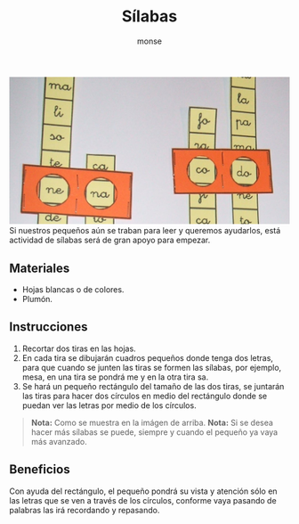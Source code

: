 ﻿---
layout: post
title:  "Sílabas"
tags: [linguistica]
categories: [ninos, actividad]
author: monse
image: /assets/posts/2020-06-05-silabas.jpeg
hidden: true
---
![Actividad de leer](/assets/posts/2020-06-05-silabas.jpeg)<br/>
Si nuestros pequeños aún se traban para leer y queremos ayudarlos, está actividad de sílabas será de gran apoyo para empezar.

## Materiales 
- Hojas blancas o de colores.
- Plumón.

## Instrucciones 
1. Recortar dos tiras en las hojas.
2. En cada tira se dibujarán cuadros pequeños donde tenga dos letras, para que cuando se junten las tiras se formen las sílabas, por ejemplo, mesa, en una tira se pondrá me y en la otra tira sa. 
3. Se hará un pequeño rectángulo del tamaño de las dos tiras, se juntarán las tiras para hacer dos círculos en medio del rectángulo donde se puedan ver las letras por medio de los círculos. 
>**Nota:** Como se muestra en la im&aacute;gen de arriba. 
>**Nota:** Si se desea hacer más sílabas se puede, siempre y cuando el pequeño ya vaya más avanzado. 

## Beneficios 
Con ayuda del rectángulo, el pequeño pondrá su vista y atención sólo en las letras que se ven a través de los círculos, conforme vaya pasando de palabras las irá recordando y repasando.